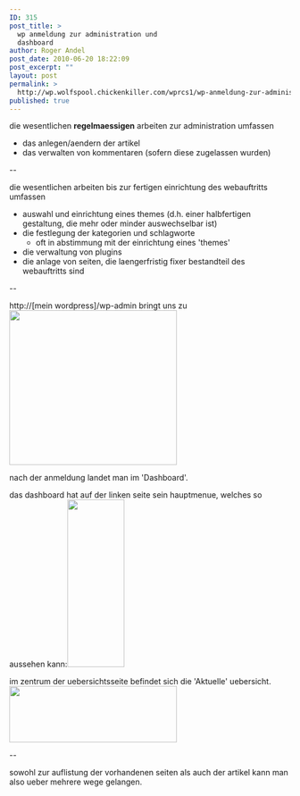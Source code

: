 ```yaml
---
ID: 315
post_title: >
  wp anmeldung zur administration und
  dashboard
author: Roger Andel
post_date: 2010-06-20 18:22:09
post_excerpt: ""
layout: post
permalink: >
  http://wp.wolfspool.chickenkiller.com/wprcs1/wp-anmeldung-zur-administration-und-dashboard/
published: true
---
```

die wesentlichen <strong>regelmaessigen</strong> arbeiten zur administration umfassen
<ul>
	<li>das anlegen/aendern der artikel</li>
	<li>das verwalten von kommentaren (sofern diese zugelassen wurden)</li>
</ul>
--

die wesentlichen arbeiten bis zur fertigen einrichtung des webauftritts umfassen
<ul>
	<li>auswahl und einrichtung eines themes (d.h. einer halbfertigen gestaltung, die mehr oder minder auswechselbar ist)</li>
	<li>die festlegung der kategorien und schlagworte
<ul>
	<li>oft in abstimmung mit der einrichtung eines 'themes'</li>
</ul>
</li>
	<li>die verwaltung von plugins</li>
	<li>die anlage von seiten, die laengerfristig fixer bestandteil des webauftritts sind</li>
</ul>
--

http://[mein wordpress]/wp-admin bringt uns zu <a href="http://wp21.wolfspool.chickenkiller.com/wpasecms/wp-content/uploads/2010/06/scrnsht-wp-login.png"><img class="alignnone size-medium wp-image-61" title="scrnsht wp login" src="http://wp21.wolfspool.chickenkiller.com/wpasecms/wp-content/uploads/2010/06/scrnsht-wp-login.png?w=300" alt="" width="300" height="277" /></a>

nach der anmeldung landet man im 'Dashboard'.

das dashboard hat auf der linken seite sein hauptmenue, welches so aussehen kann:<a href="http://wp21.wolfspool.chickenkiller.com/wpasecms/wp-content/uploads/2010/06/scrnsht-dashboard-sample.png"><img class="alignnone size-medium wp-image-62" title="scrnsht dashboard sample" src="http://wp21.wolfspool.chickenkiller.com/wpasecms/wp-content/uploads/2010/06/scrnsht-dashboard-sample.png?w=102" alt="" width="102" height="300" /></a>

im zentrum der uebersichtsseite befindet sich die 'Aktuelle' uebersicht. <a href="http://wp21.wolfspool.chickenkiller.com/wpasecms/wp-content/uploads/2010/06/scrnshot-dashboard-aktuell.png"><img class="alignnone size-medium wp-image-63" title="scrnshot dashboard aktuell" src="http://wp21.wolfspool.chickenkiller.com/wpasecms/wp-content/uploads/2010/06/scrnshot-dashboard-aktuell.png?w=300" alt="" width="300" height="101" /></a>

--

sowohl zur auflistung der vorhandenen seiten als auch der artikel kann man also ueber mehrere wege gelangen.